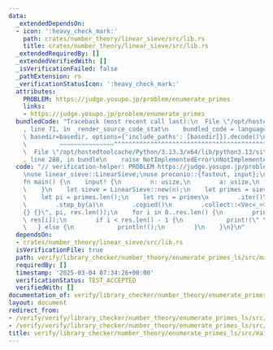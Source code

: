 ```yaml
---
data:
  _extendedDependsOn:
  - icon: ':heavy_check_mark:'
    path: crates/number_theory/linear_sieve/src/lib.rs
    title: crates/number_theory/linear_sieve/src/lib.rs
  _extendedRequiredBy: []
  _extendedVerifiedWith: []
  _isVerificationFailed: false
  _pathExtension: rs
  _verificationStatusIcon: ':heavy_check_mark:'
  attributes:
    PROBLEM: https://judge.yosupo.jp/problem/enumerate_primes
    links:
    - https://judge.yosupo.jp/problem/enumerate_primes
  bundledCode: "Traceback (most recent call last):\n  File \"/opt/hostedtoolcache/Python/3.13.3/x64/lib/python3.13/site-packages/onlinejudge_verify/documentation/build.py\"\
    , line 71, in _render_source_code_stat\n    bundled_code = language.bundle(stat.path,\
    \ basedir=basedir, options={'include_paths': [basedir]}).decode()\n          \
    \         ~~~~~~~~~~~~~~~^^^^^^^^^^^^^^^^^^^^^^^^^^^^^^^^^^^^^^^^^^^^^^^^^^^^^^^^^^^^^^^^^^\n\
    \  File \"/opt/hostedtoolcache/Python/3.13.3/x64/lib/python3.13/site-packages/onlinejudge_verify/languages/rust.py\"\
    , line 288, in bundle\n    raise NotImplementedError\nNotImplementedError\n"
  code: "// verification-helper: PROBLEM https://judge.yosupo.jp/problem/enumerate_primes\n\
    \nuse linear_sieve::LinearSieve;\nuse proconio::{fastout, input};\n\n#[fastout]\n\
    fn main() {\n    input! {\n        n: usize,\n        a: usize,\n        b: usize,\n\
    \    }\n    let sieve = LinearSieve::new(n);\n    let primes = sieve.primes().collect::<Vec<_>>();\n\
    \    let pi = primes.len();\n    let res = primes\n        .iter()\n        .skip(b)\n\
    \        .step_by(a)\n        .copied()\n        .collect::<Vec<_>>();\n    println!(\"\
    {} {}\", pi, res.len());\n    for i in 0..res.len() {\n        print!(\"{}\",\
    \ res[i]);\n        if i < res.len() - 1 {\n            print!(\" \");\n     \
    \   } else {\n            println!();\n        }\n    }\n}\n"
  dependsOn:
  - crates/number_theory/linear_sieve/src/lib.rs
  isVerificationFile: true
  path: verify/library_checker/number_theory/enumerate_primes_ls/src/main.rs
  requiredBy: []
  timestamp: '2025-03-04 07:34:26+00:00'
  verificationStatus: TEST_ACCEPTED
  verifiedWith: []
documentation_of: verify/library_checker/number_theory/enumerate_primes_ls/src/main.rs
layout: document
redirect_from:
- /verify/verify/library_checker/number_theory/enumerate_primes_ls/src/main.rs
- /verify/verify/library_checker/number_theory/enumerate_primes_ls/src/main.rs.html
title: verify/library_checker/number_theory/enumerate_primes_ls/src/main.rs
---
```

